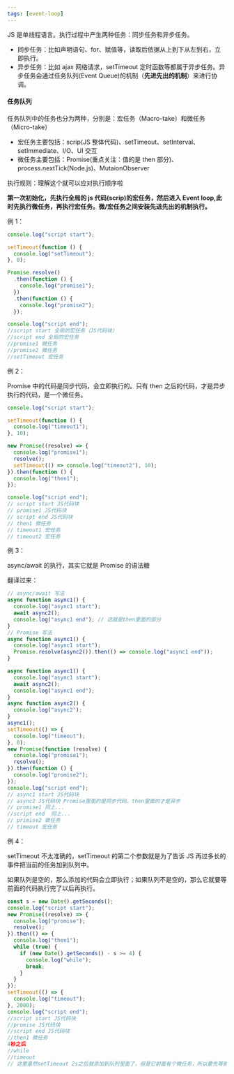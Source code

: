 ```yaml
---
tags: [event-loop]
---
```

JS 是单线程语言。执行过程中产生两种任务：同步任务和异步任务。

- 同步任务：比如声明语句、for、赋值等，读取后依据从上到下从左到右，立即执行。
- 异步任务：比如 ajax 网络请求，setTimeout 定时函数等都属于异步任务。异步任务会通过任务队列(Event Queue)的机制（**先进先出的机制**）来进行协调。

#### 任务队列

任务队列中的任务也分为两种，分别是：宏任务（Macro-take）和微任务（Micro-take）

- 宏任务主要包括：scrip(JS 整体代码)、setTimeout、setInterval、setImmediate、I/O、UI 交互
- 微任务主要包括：Promise(重点关注：值的是 then 部分)、process.nextTick(Node.js)、MutaionObserver

执行规则：理解这个就可以应对执行顺序啦

**第一次初始化，先执行全局的 js 代码(scrip)的宏任务，然后进入 Event loop,此时先执行微任务，再执行宏任务。微/宏任务之间安装先进先出的机制执行。**

例 1：

```js
console.log("script start");

setTimeout(function () {
  console.log("setTimeout");
}, 0);

Promise.resolve()
  .then(function () {
    console.log("promise1");
  })
  .then(function () {
    console.log("promise2");
  });

console.log("script end");
//script start 全局的宏任务（JS代码块）
//script end 全局的宏任务
//promise1 微任务
//promise2 微任务
//setTimeout 宏任务
```

例 2：

Promise 中的代码是同步代码，会立即执行的。只有 then 之后的代码，才是异步执行的代码，是一个微任务。

```js
console.log("script start");

setTimeout(function () {
  console.log("timeout1");
}, 10);

new Promise((resolve) => {
  console.log("promise1");
  resolve();
  setTimeout(() => console.log("timeout2"), 10);
}).then(function () {
  console.log("then1");
});

console.log("script end");
// script start JS代码块
// promise1 JS代码块
// script end JS代码块
// then1 微任务
// timeout1 宏任务
// timeout2 宏任务
```

例 3：

async/await 的执行，其实它就是 Promise 的语法糖

翻译过来：

```js
// async/await 写法
async function async1() {
  console.log("async1 start");
  await async2();
  console.log("async1 end"); // 这就是then里面的部分
}
// Promise 写法
async function async1() {
  console.log("async1 start");
  Promise.resolve(async2()).then(() => console.log("async1 end"));
}
```

```js
async function async1() {
  console.log("async1 start");
  await async2();
  console.log("async1 end");
}
async function async2() {
  console.log("async2");
}
async1();
setTimeout(() => {
  console.log("timeout");
}, 0);
new Promise(function (resolve) {
  console.log("promise1");
  resolve();
}).then(function () {
  console.log("promise2");
});
console.log("script end");
// async1 start JS代码块
// async2 JS代码块 Promise里面的是同步代码，then里面的才是异步
// promise1 同上...
//script end  同上...
// primise2 微任务
// timeout 宏任务
```

例 4：

setTimeout 不太准确的，setTimeout 的第二个参数就是为了告诉 JS 再过多长的事件把当前的任务加到队列中。

如果队列是空的，那么添加的代码会立即执行；如果队列不是空的，那么它就要等前面的代码执行完了以后再执行。

```js
const s = new Date().getSeconds();
console.log("script start");
new Promise((resolve) => {
  console.log("promise");
  resolve();
}).then(() => {
  console.log("then1");
  while (true) {
    if (new Date().getSeconds() - s >= 4) {
      console.log("while");
      break;
    }
  }
});
setTimeout(() => {
  console.log("timeout");
}, 2000);
console.log("script end");
//script start JS代码块
//promise JS代码块
//script end JS代码块
//then1 微任务
4秒之后
//while
//timeout
// 这里虽然setTimeout 2s之后就添加到队列里面了，但是它前面有个微任务，所以要先等微任务执行完才行。
```
